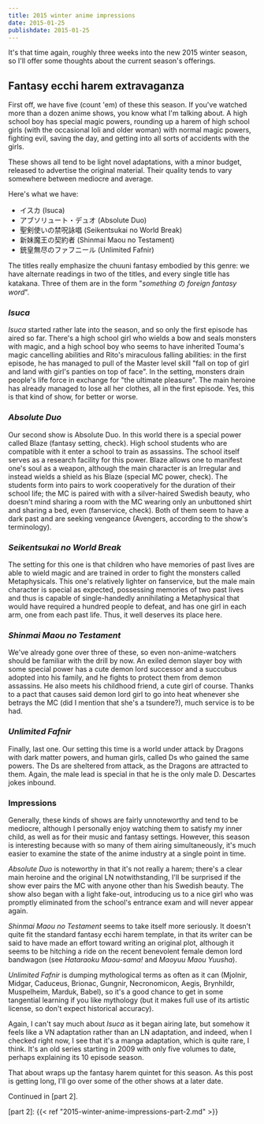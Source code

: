 ```yaml
---
title: 2015 winter anime impressions
date: 2015-01-25
publishdate: 2015-01-25
---
```


It's that time again, roughly three weeks into the new 2015 winter season, so
I'll offer some thoughts about the current season's offerings.

## Fantasy ecchi harem extravaganza

First off, we have five (count 'em) of these this season.  If you've watched
more than a dozen anime shows, you know what I'm talking about.  A high school
boy has special magic powers, rounding up a harem of high school girls (with
the occasional loli and older woman) with normal magic powers, fighting evil,
saving the day, and getting into all sorts of accidents with the girls.

These shows all tend to be light novel adaptations, with a minor budget,
released to advertise the original material.  Their quality tends to vary
somewhere between mediocre and average.

Here's what we have:

- イスカ (Isuca)
- アブソリュート・デュオ (Absolute Duo)
- 聖剣使いの禁呪詠唱 (Seikentsukai no World Break)
- 新妹魔王の契約者 (Shinmai Maou no Testament)
- 銃皇無尽のファフニール (Unlimited Fafnir)

The titles really emphasize the chuuni fantasy embodied by this genre: we have
alternate readings in two of the titles, and every single title has katakana.
Three of them are in the form "*something* の *foreign fantasy word*".

### <i>Isuca</i>

<i>Isuca</i> started rather late into the season, and so only the first episode
has aired so far.  There's a high school girl who wields a bow and seals
monsters with magic, and a high school boy who seems to have inherited Touma's
magic cancelling abilities and Rito's miraculous falling abilities: in the
first episode, he has managed to pull of the Master level skill "fall on top of
girl and land with girl's panties on top of face".  In the setting, monsters
drain people's life force in exchange for "the ultimate pleasure".  The main
heroine has already managed to lose all her clothes, all in the first episode.
Yes, this is that kind of show, for better or worse.

### <i>Absolute Duo</i>

Our second show is Absolute Duo.  In this world there is a special power called
Blaze (fantasy setting, check).  High school students who are compatible with
it enter a school to train as assassins.  The school itself serves as a
research facility for this power.  Blaze allows one to manifest one's soul as a
weapon, although the main character is an Irregular and instead wields a shield
as his Blaze (special MC power, check).  The students form into pairs to work
cooperatively for the duration of their school life; the MC is paired with with
a silver-haired Swedish beauty, who doesn't mind sharing a room with the MC
wearing only an unbuttoned shirt and sharing a bed, even (fanservice, check).
Both of them seem to have a dark past and are seeking vengeance (Avengers,
according to the show's terminology).

### <i>Seikentsukai no World Break</i>

The setting for this one is that children who have memories of past lives are
able to wield magic and are trained in order to fight the monsters called
Metaphysicals.  This one's relatively lighter on fanservice, but the male main
character is special as expected, possessing memories of two past lives and
thus is capable of single-handedly annihilating a Metaphysical that would have
required a hundred people to defeat, and has one girl in each arm, one from
each past life.  Thus, it well deserves its place here.

### <i>Shinmai Maou no Testament</i>

We've already gone over three of these, so even non-anime-watchers should be
familiar with the drill by now.  An exiled demon slayer boy with some special
power has a cute demon lord successor and a succubus adopted into his family,
and he fights to protect them from demon assassins.  He also meets his
childhood friend, a cute girl of course.  Thanks to a pact that causes said
demon lord girl to go into heat whenever she betrays the MC (did I mention that
she's a tsundere?), much service is to be had.

### <i>Unlimited Fafnir</i>

Finally, last one.  Our setting this time is a world under attack by Dragons
with dark matter powers, and human girls, called Ds who gained the same powers.
The Ds are sheltered from attack, as the Dragons are attracted to them.  Again,
the male lead is special in that he is the only male D.  Descartes jokes
inbound.

### Impressions

Generally, these kinds of shows are fairly unnoteworthy and tend to be
mediocre, although I personally enjoy watching them to satisfy my inner child,
as well as for their music and fantasy settings.  However, this season is
interesting because with so many of them airing simultaneously, it's much
easier to examine the state of the anime industry at a single point in time.

<i>Absolute Duo</i> is noteworthy in that it's not really a harem; there's a
clear main heroine and the original LN notwithstanding, I'll be surprised if
the show ever pairs the MC with anyone other than his Swedish beauty.  The show
also began with a light fake-out, introducing us to a nice girl who was
promptly eliminated from the school's entrance exam and will never appear
again.

<i>Shinmai Maou no Testament</i> seems to take itself more seriously.  It
doesn't quite fit the standard fantasy ecchi harem template, in that its writer
can be said to have made an effort toward writing an original plot, although it
seems to be hitching a ride on the recent benevolent female demon lord
bandwagon (see <i>Hataraoku Maou-sama!</i> and <i>Maoyuu Maou Yuusha</i>).

<i>Unlimited Fafnir</i> is dumping mythological terms as often as it can
(Mjolnir, Midgar, Caduceus, Brionac, Gungnir, Necronomicon, Aegis, Brynhildr,
Muspelheim, Marduk, Babel), so it's a good chance to get in some tangential
learning if you like mythology (but it makes full use of its artistic license,
so don't expect historical accuracy).

Again, I can't say much about <i>Isuca</i> as it began airing late, but somehow
it feels like a VN adaptation rather than an LN adaptation, and indeed, when I
checked right now, I see that it's a manga adaptation, which is quite rare, I
think.  It's an old series starting in 2009 with only five volumes to date,
perhaps explaining its 10 episode season.

That about wraps up the fantasy harem quintet for this season.  As this post is
getting long, I'll go over some of the other shows at a later date.

Continued in [part 2].

[part 2]: {{< ref "2015-winter-anime-impressions-part-2.md" >}}
